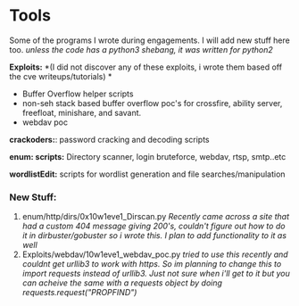 # Tools

Some of the programs I wrote during engagements. I will add new stuff here too.
_unless the code has a python3 shebang, it was written for python2_

**Exploits:** *(I did not discover any of these exploits, i wrote them based off the cve writeups/tutorials) *
  * Buffer Overflow helper scripts
  * non-seh stack based buffer overflow poc's for crossfire, ability server, freefloat, minishare, and savant. 
  * webdav poc

**crackoders:**: password cracking and decoding scripts


**enum: scripts:** Directory scanner, login bruteforce, webdav, rtsp, smtp..etc 

**wordlistEdit:** scripts for wordlist generation and file searches/manipulation
	

### **New Stuff**: 

1) enum/http/dirs/0x10w1eve1_Dirscan.py   _Recently came across a site that had a custom 404 message giving 200's, couldn't figure out how to do it in dirbuster/gobuster so i wrote this. I plan to add functionality to it as well_
2) Exploits/webdav/10w1eve1_webdav_poc.py   _tried to use this recently and couldnt get urllib3 to work with https. So im planning to change this to import requests instead of urllib3. Just not sure when i'll get to it but you can acheive the same with a requests object by doing requests.request("PROPFIND")_
